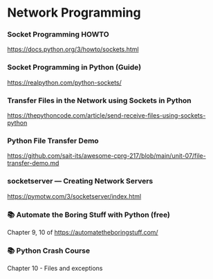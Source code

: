 # Network Programming

### Socket Programming HOWTO

https://docs.python.org/3/howto/sockets.html

### Socket Programming in Python (Guide)

https://realpython.com/python-sockets/

### Transfer Files in the Network using Sockets in Python

https://thepythoncode.com/article/send-receive-files-using-sockets-python

### Python File Transfer Demo

https://github.com/sait-its/awesome-cprg-217/blob/main/unit-07/file-transfer-demo.md

### socketserver — Creating Network Servers

https://pymotw.com/3/socketserver/index.html

### 📚 Automate the Boring Stuff with Python (free)

Chapter 9, 10 of https://automatetheboringstuff.com/ 

### 📚 Python Crash Course

Chapter 10 - Files and exceptions

